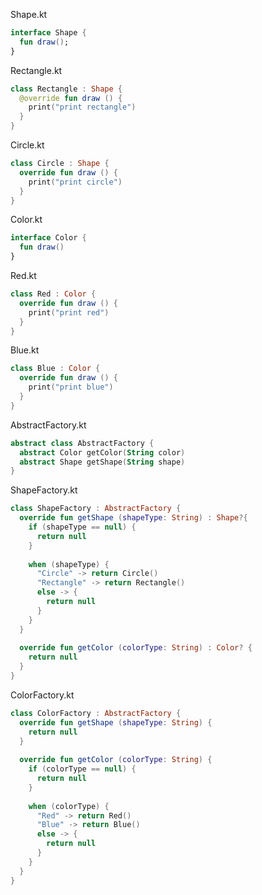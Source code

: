 Shape.kt
```kotlin
interface Shape {
  fun draw();
}
```

Rectangle.kt
```kotlin
class Rectangle : Shape {
  @override fun draw () {
    print("print rectangle")
  }
}
```

Circle.kt
```kotlin
class Circle : Shape {
  override fun draw () {
    print("print circle")
  }
}
```

Color.kt
```kotlin
interface Color {
  fun draw()
}
```

Red.kt
```kotlin
class Red : Color {
  override fun draw () {
    print("print red")
  }
}
```

Blue.kt
```kotlin
class Blue : Color {
  override fun draw () {
    print("print blue")
  }
}
```

AbstractFactory.kt
```kotlin
abstract class AbstractFactory {
  abstract Color getColor(String color)
  abstract Shape getShape(String shape)
}
```

ShapeFactory.kt
```kotlin
class ShapeFactory : AbstractFactory {
  override fun getShape (shapeType: String) : Shape?{
    if (shapeType == null) {
      return null
    }
    
    when (shapeType) {
      "Circle" -> return Circle()
      "Rectangle" -> return Rectangle()
      else -> {
        return null
      }
    }
  }
  
  override fun getColor (colorType: String) : Color? {
    return null
  }
}
```

ColorFactory.kt
```kotlin
class ColorFactory : AbstractFactory {
  override fun getShape (shapeType: String) {
    return null
  }
  
  override fun getColor (colorType: String) {
    if (colorType == null) {
      return null
    }
    
    when (colorType) {
      "Red" -> return Red()
      "Blue" -> return Blue()
      else -> {
        return null
      }
    }
  }
}
```
